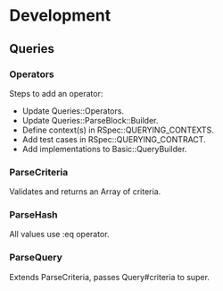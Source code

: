 # Development

## Queries

### Operators

Steps to add an operator:

- Update Queries::Operators.
- Update Queries::ParseBlock::Builder.
- Define context(s) in RSpec::QUERYING_CONTEXTS.
- Add test cases in RSpec::QUERYING_CONTRACT.
- Add implementations to Basic::QueryBuilder.

### ParseCriteria

Validates and returns an Array of criteria.

### ParseHash

All values use :eq operator.

### ParseQuery

Extends ParseCriteria, passes Query#criteria to super.
